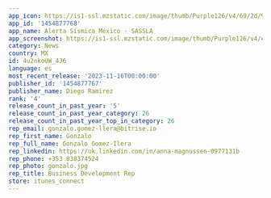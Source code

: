 ```yaml
---
app_icon: https://is1-ssl.mzstatic.com/image/thumb/Purple126/v4/69/2d/93/692d93b4-41b8-4b69-740e-517b96cb3852/AppIcon-0-0-1x_U007epad-0-sRGB-85-220.jpeg/1024x1024bb.png
app_id: '1454877768'
app_name: Alerta Sísmica México - SASSLA
app_screenshot: https://is1-ssl.mzstatic.com/image/thumb/Purple126/v4/e0/da/1f/e0da1f20-7859-4ed5-f2e3-dc019c01e7bf/0ff8b737-8231-4a99-b7d4-3b0378453f3f_IMG_26F62DA5AA1B-1.jpeg/1284x2778bb.png
category: News
country: MX
id: 4u2nkoUW_4J6
language: es
most_recent_release: '2023-11-16T00:00:00'
publisher_id: '1454877767'
publisher_name: Diego Ramirez
rank: '4'
release_count_in_past_year: '5'
release_count_in_past_year_category: 26
release_count_in_past_year_top_in_category: 26
rep_email: gonzalo.gomez-llera@bitrise.io
rep_first_name: Gonzalo
rep_full_name: Gonzalo Gomez-Ilera
rep_linkedin: https://uk.linkedin.com/in/anna-magnussen-0977131b
rep_phone: +353 838374524
rep_photo: gonzalo.jpg
rep_title: Business Development Rep
store: itunes_connect
---
```

